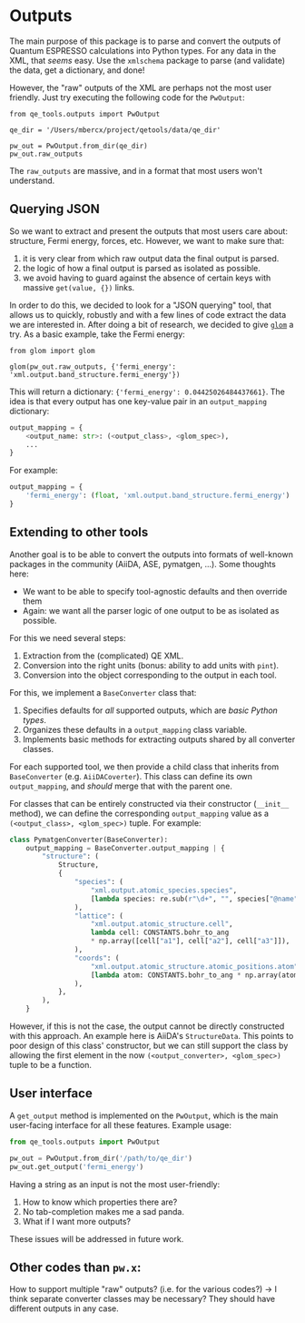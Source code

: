 # Outputs

The main purpose of this package is to parse and convert the outputs of Quantum ESPRESSO calculations into Python types.
For any data in the XML, that _seems_ easy.
Use the `xmlschema` package to parse (and validate) the data, get a dictionary, and done!

However, the "raw" outputs of the XML are perhaps not the most user friendly.
Just try executing the following code for the `PwOutput`:

```
from qe_tools.outputs import PwOutput

qe_dir = '/Users/mbercx/project/qetools/data/qe_dir'

pw_out = PwOutput.from_dir(qe_dir)
pw_out.raw_outputs
```

The `raw_outputs` are massive, and in a format that most users won't understand.

## Querying JSON

So we want to extract and present the outputs that most users care about: structure, Fermi energy, forces, etc.
However, we want to make sure that:

1. it is very clear from which raw output data the final output is parsed.
2. the logic of how a final output is parsed as isolated as possible.
3. we avoid having to guard against the absence of certain keys with massive `get(value, {})` links.

In order to do this, we decided to look for a "JSON querying" tool, that allows us to quickly, robustly and with a few lines of code extract the data we are interested in.
After doing a bit of research, we decided to give [`glom`](https://glom.readthedocs.io/en/latest/index.html) a try.
As a basic example, take the Fermi energy:

```
from glom import glom

glom(pw_out.raw_outputs, {'fermi_energy': 'xml.output.band_structure.fermi_energy'})
```

This will return a dictionary: `{'fermi_energy': 0.04425026484437661}`.
The idea is that every output has one key-value pair in an `output_mapping` dictionary:

```python
output_mapping = {
    <output_name: str>: (<output_class>, <glom_spec>),
    ...
}
```

For example:

```python
output_mapping = {
    'fermi_energy': (float, 'xml.output.band_structure.fermi_energy')
}
```

## Extending to other tools

Another goal is to be able to convert the outputs into formats of well-known packages in the community (AiiDA, ASE, pymatgen, ...).
Some thoughts here:

- We want to be able to specify tool-agnostic defaults and then override them
- Again: we want all the parser logic of one output to be as isolated as possible.


For this we need several steps:

1. Extraction from the (complicated) QE XML.
2. Conversion into the right units (bonus: ability to add units with `pint`).
3. Conversion into the object corresponding to the output in each tool.

For this, we implement a `BaseConverter` class that:

1. Specifies defaults for _all_ supported outputs, which are _basic Python types_.
2. Organizes these defaults in a `output_mapping` class variable.
3. Implements basic methods for extracting outputs shared by all converter classes.

For each supported tool, we then provide a child class that inherits from `BaseConverter` (e.g. `AiiDACoverter`).
This class can define its own `output_mapping`, and _should_ merge that with the parent one.

For classes that can be entirely constructed via their constructor (`__init__` method), we can define the corresponding `output_mapping` value as a `(<output_class>, <glom_spec>)` tuple.
For example:

```python
class PymatgenConverter(BaseConverter):
    output_mapping = BaseConverter.output_mapping | {
        "structure": (
            Structure,
            {
                "species": (
                    "xml.output.atomic_species.species",
                    [lambda species: re.sub(r"\d+", "", species["@name"][:2])],
                ),
                "lattice": (
                    "xml.output.atomic_structure.cell",
                    lambda cell: CONSTANTS.bohr_to_ang
                    * np.array([cell["a1"], cell["a2"], cell["a3"]]),
                ),
                "coords": (
                    "xml.output.atomic_structure.atomic_positions.atom",
                    [lambda atom: CONSTANTS.bohr_to_ang * np.array(atom["$"])],
                ),
            },
        ),
    }
```

However, if this is not the case, the output cannot be directly constructed with this approach.
An example here is AiiDA's `StructureData`.
This points to poor design of this class' constructor, but we can still support the class by allowing the first element in the now `(<output_converter>, <glom_spec>)` tuple to be a function.

## User interface

A `get_output` method is implemented on the `PwOutput`, which is the main user-facing interface for all these features.
Example usage:

```python
from qe_tools.outputs import PwOutput

pw_out = PwOutput.from_dir('/path/to/qe_dir')
pw_out.get_output('fermi_energy')
```

Having a string as an input is not the most user-friendly:

1. How to know which properties there are?
2. No tab-completion makes me a sad panda.
3. What if I want more outputs?

These issues will be addressed in future work.

## Other codes than `pw.x`:

How to support multiple "raw" outputs? (i.e. for the various codes?)
-> I think separate converter classes may be necessary? They should have different outputs in any case.
